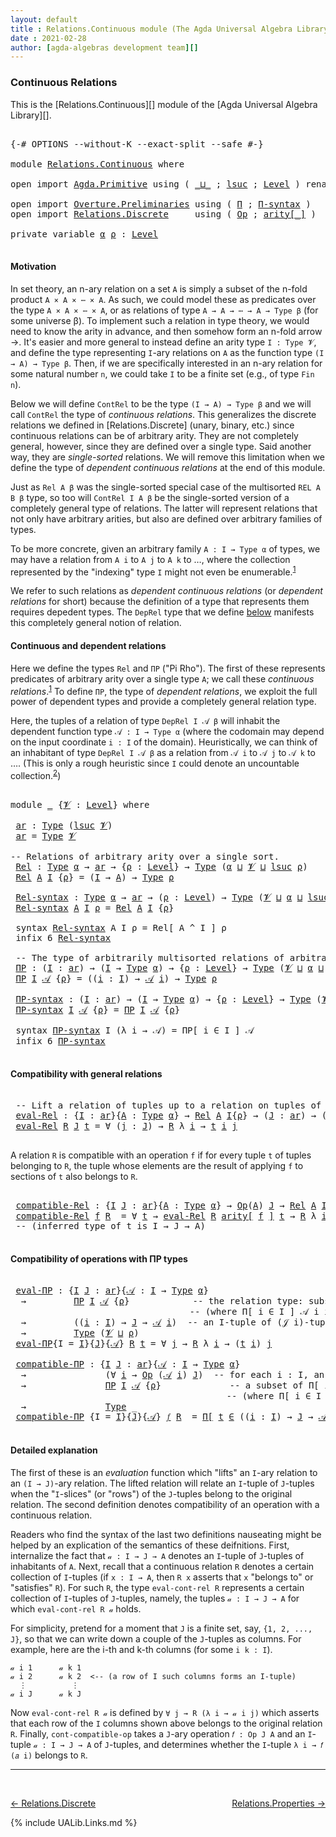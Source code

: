 ```yaml
---
layout: default
title : Relations.Continuous module (The Agda Universal Algebra Library)
date : 2021-02-28
author: [agda-algebras development team][]
---
```


### <a id="continuous-relations">Continuous Relations</a>

This is the [Relations.Continuous][] module of the [Agda Universal Algebra Library][].

<pre class="Agda">

<a id="321" class="Symbol">{-#</a> <a id="325" class="Keyword">OPTIONS</a> <a id="333" class="Pragma">--without-K</a> <a id="345" class="Pragma">--exact-split</a> <a id="359" class="Pragma">--safe</a> <a id="366" class="Symbol">#-}</a>

<a id="371" class="Keyword">module</a> <a id="378" href="Relations.Continuous.html" class="Module">Relations.Continuous</a> <a id="399" class="Keyword">where</a>

<a id="406" class="Keyword">open</a> <a id="411" class="Keyword">import</a> <a id="418" href="Agda.Primitive.html" class="Module">Agda.Primitive</a> <a id="433" class="Keyword">using</a> <a id="439" class="Symbol">(</a> <a id="441" href="Agda.Primitive.html#810" class="Primitive Operator">_⊔_</a> <a id="445" class="Symbol">;</a> <a id="447" href="Agda.Primitive.html#780" class="Primitive">lsuc</a> <a id="452" class="Symbol">;</a> <a id="454" href="Agda.Primitive.html#597" class="Postulate">Level</a> <a id="460" class="Symbol">)</a> <a id="462" class="Keyword">renaming</a> <a id="471" class="Symbol">(</a> <a id="473" href="Agda.Primitive.html#326" class="Primitive">Set</a> <a id="477" class="Symbol">to</a> <a id="480" class="Primitive">Type</a> <a id="485" class="Symbol">)</a>

<a id="488" class="Keyword">open</a> <a id="493" class="Keyword">import</a> <a id="500" href="Overture.Preliminaries.html" class="Module">Overture.Preliminaries</a> <a id="523" class="Keyword">using</a> <a id="529" class="Symbol">(</a> <a id="531" href="Overture.Preliminaries.html#5774" class="Function">Π</a> <a id="533" class="Symbol">;</a> <a id="535" href="Overture.Preliminaries.html#5854" class="Function">Π-syntax</a> <a id="544" class="Symbol">)</a>
<a id="546" class="Keyword">open</a> <a id="551" class="Keyword">import</a> <a id="558" href="Relations.Discrete.html" class="Module">Relations.Discrete</a>     <a id="581" class="Keyword">using</a> <a id="587" class="Symbol">(</a> <a id="589" href="Relations.Discrete.html#5476" class="Function">Op</a> <a id="592" class="Symbol">;</a> <a id="594" href="Relations.Discrete.html#5665" class="Function Operator">arity[_]</a> <a id="603" class="Symbol">)</a>

<a id="606" class="Keyword">private</a> <a id="614" class="Keyword">variable</a> <a id="623" href="Relations.Continuous.html#623" class="Generalizable">α</a> <a id="625" href="Relations.Continuous.html#625" class="Generalizable">ρ</a> <a id="627" class="Symbol">:</a> <a id="629" href="Agda.Primitive.html#597" class="Postulate">Level</a>

</pre>

#### <a id="motivation">Motivation</a>

In set theory, an n-ary relation on a set `A` is simply a subset of the n-fold product `A × A × ⋯ × A`.  As such, we could model these as predicates over the type `A × A × ⋯ × A`, or as relations of type `A → A → ⋯ → A → Type β` (for some universe β).  To implement such a relation in type theory, we would need to know the arity in advance, and then somehow form an n-fold arrow →.  It's easier and more general to instead define an arity type `I : Type 𝓥`, and define the type representing `I`-ary relations on `A` as the function type `(I → A) → Type β`.  Then, if we are specifically interested in an n-ary relation for some natural number `n`, we could take `I` to be a finite set (e.g., of type `Fin n`).

Below we will define `ContRel` to be the type `(I → A) → Type β` and we will call `ContRel` the type of *continuous relations*.  This generalizes the discrete relations we defined in [Relations.Discrete] (unary, binary, etc.) since continuous relations can be of arbitrary arity.  They are not completely general, however, since they are defined over a single type. Said another way, they are *single-sorted* relations. We will remove this limitation when we define the type of *dependent continuous relations* at the end of this module.

Just as `Rel A β` was the single-sorted special case of the multisorted `REL A B β` type, so too will `ContRel I A β` be the single-sorted version of a completely general type of relations. The latter will represent relations that not only have arbitrary arities, but also are defined over arbitrary families of types.

To be more concrete, given an arbitrary family `A : I → Type α` of types, we may have a relation from `A i` to `A j` to `A k` to …, where the collection represented by the "indexing" type `I` might not even be enumerable.<sup>[1](Relations.Continuous.html#fn1)</sup>

We refer to such relations as *dependent continuous relations* (or *dependent relations* for short) because the definition of a type that represents them requires depedent types.  The `DepRel` type that we define [below](Relations.Continuous.html#dependent-relations) manifests this completely general notion of relation.



#### <a id="continuous-and-dependent-relations">Continuous and dependent relations</a>

Here we define the types `Rel` and `ΠΡ` ("Pi Rho"). The first of these represents predicates of arbitrary arity over a single type `A`; we call these *continuous relations*.<sup>[1](Relations.Continuous.html#fn1)</sup>
To define `ΠΡ`, the type of *dependent relations*, we exploit the full power of dependent types and provide a completely general relation type.

Here, the tuples of a relation of type `DepRel I 𝒜 β` will inhabit the dependent function type `𝒜 : I → Type α` (where the codomain may depend on the input coordinate `i : I` of the domain). Heuristically, we can think of an inhabitant of type `DepRel I 𝒜 β` as a relation from `𝒜 i` to `𝒜 j` to `𝒜 k` to …. (This is only a rough heuristic since `I` could denote an uncountable collection.<sup>[2](Relations.Continuous.html#fn2)</sup>)


<pre class="Agda">

<a id="3756" class="Keyword">module</a> <a id="3763" href="Relations.Continuous.html#3763" class="Module">_</a> <a id="3765" class="Symbol">{</a><a id="3766" href="Relations.Continuous.html#3766" class="Bound">𝓥</a> <a id="3768" class="Symbol">:</a> <a id="3770" href="Agda.Primitive.html#597" class="Postulate">Level</a><a id="3775" class="Symbol">}</a> <a id="3777" class="Keyword">where</a>

 <a id="3785" href="Relations.Continuous.html#3785" class="Function">ar</a> <a id="3788" class="Symbol">:</a> <a id="3790" href="Relations.Continuous.html#480" class="Primitive">Type</a> <a id="3795" class="Symbol">(</a><a id="3796" href="Agda.Primitive.html#780" class="Primitive">lsuc</a> <a id="3801" href="Relations.Continuous.html#3766" class="Bound">𝓥</a><a id="3802" class="Symbol">)</a>
 <a id="3805" href="Relations.Continuous.html#3785" class="Function">ar</a> <a id="3808" class="Symbol">=</a> <a id="3810" href="Relations.Continuous.html#480" class="Primitive">Type</a> <a id="3815" href="Relations.Continuous.html#3766" class="Bound">𝓥</a>

<a id="3818" class="Comment">-- Relations of arbitrary arity over a single sort.</a>
 <a id="3871" href="Relations.Continuous.html#3871" class="Function">Rel</a> <a id="3875" class="Symbol">:</a> <a id="3877" href="Relations.Continuous.html#480" class="Primitive">Type</a> <a id="3882" href="Relations.Continuous.html#623" class="Generalizable">α</a> <a id="3884" class="Symbol">→</a> <a id="3886" href="Relations.Continuous.html#3785" class="Function">ar</a> <a id="3889" class="Symbol">→</a> <a id="3891" class="Symbol">{</a><a id="3892" href="Relations.Continuous.html#3892" class="Bound">ρ</a> <a id="3894" class="Symbol">:</a> <a id="3896" href="Agda.Primitive.html#597" class="Postulate">Level</a><a id="3901" class="Symbol">}</a> <a id="3903" class="Symbol">→</a> <a id="3905" href="Relations.Continuous.html#480" class="Primitive">Type</a> <a id="3910" class="Symbol">(</a><a id="3911" href="Relations.Continuous.html#623" class="Generalizable">α</a> <a id="3913" href="Agda.Primitive.html#810" class="Primitive Operator">⊔</a> <a id="3915" href="Relations.Continuous.html#3766" class="Bound">𝓥</a> <a id="3917" href="Agda.Primitive.html#810" class="Primitive Operator">⊔</a> <a id="3919" href="Agda.Primitive.html#780" class="Primitive">lsuc</a> <a id="3924" href="Relations.Continuous.html#3892" class="Bound">ρ</a><a id="3925" class="Symbol">)</a>
 <a id="3928" href="Relations.Continuous.html#3871" class="Function">Rel</a> <a id="3932" href="Relations.Continuous.html#3932" class="Bound">A</a> <a id="3934" href="Relations.Continuous.html#3934" class="Bound">I</a> <a id="3936" class="Symbol">{</a><a id="3937" href="Relations.Continuous.html#3937" class="Bound">ρ</a><a id="3938" class="Symbol">}</a> <a id="3940" class="Symbol">=</a> <a id="3942" class="Symbol">(</a><a id="3943" href="Relations.Continuous.html#3934" class="Bound">I</a> <a id="3945" class="Symbol">→</a> <a id="3947" href="Relations.Continuous.html#3932" class="Bound">A</a><a id="3948" class="Symbol">)</a> <a id="3950" class="Symbol">→</a> <a id="3952" href="Relations.Continuous.html#480" class="Primitive">Type</a> <a id="3957" href="Relations.Continuous.html#3937" class="Bound">ρ</a>

 <a id="3961" href="Relations.Continuous.html#3961" class="Function">Rel-syntax</a> <a id="3972" class="Symbol">:</a> <a id="3974" href="Relations.Continuous.html#480" class="Primitive">Type</a> <a id="3979" href="Relations.Continuous.html#623" class="Generalizable">α</a> <a id="3981" class="Symbol">→</a> <a id="3983" href="Relations.Continuous.html#3785" class="Function">ar</a> <a id="3986" class="Symbol">→</a> <a id="3988" class="Symbol">(</a><a id="3989" href="Relations.Continuous.html#3989" class="Bound">ρ</a> <a id="3991" class="Symbol">:</a> <a id="3993" href="Agda.Primitive.html#597" class="Postulate">Level</a><a id="3998" class="Symbol">)</a> <a id="4000" class="Symbol">→</a> <a id="4002" href="Relations.Continuous.html#480" class="Primitive">Type</a> <a id="4007" class="Symbol">(</a><a id="4008" href="Relations.Continuous.html#3766" class="Bound">𝓥</a> <a id="4010" href="Agda.Primitive.html#810" class="Primitive Operator">⊔</a> <a id="4012" href="Relations.Continuous.html#623" class="Generalizable">α</a> <a id="4014" href="Agda.Primitive.html#810" class="Primitive Operator">⊔</a> <a id="4016" href="Agda.Primitive.html#780" class="Primitive">lsuc</a> <a id="4021" href="Relations.Continuous.html#3989" class="Bound">ρ</a><a id="4022" class="Symbol">)</a>
 <a id="4025" href="Relations.Continuous.html#3961" class="Function">Rel-syntax</a> <a id="4036" href="Relations.Continuous.html#4036" class="Bound">A</a> <a id="4038" href="Relations.Continuous.html#4038" class="Bound">I</a> <a id="4040" href="Relations.Continuous.html#4040" class="Bound">ρ</a> <a id="4042" class="Symbol">=</a> <a id="4044" href="Relations.Continuous.html#3871" class="Function">Rel</a> <a id="4048" href="Relations.Continuous.html#4036" class="Bound">A</a> <a id="4050" href="Relations.Continuous.html#4038" class="Bound">I</a> <a id="4052" class="Symbol">{</a><a id="4053" href="Relations.Continuous.html#4040" class="Bound">ρ</a><a id="4054" class="Symbol">}</a>

 <a id="4058" class="Keyword">syntax</a> <a id="4065" href="Relations.Continuous.html#3961" class="Function">Rel-syntax</a> <a id="4076" class="Bound">A</a> <a id="4078" class="Bound">I</a> <a id="4080" class="Bound">ρ</a> <a id="4082" class="Symbol">=</a> <a id="4084" class="Function">Rel[</a> <a id="4089" class="Bound">A</a> <a id="4091" class="Function">^</a> <a id="4093" class="Bound">I</a> <a id="4095" class="Function">]</a> <a id="4097" class="Bound">ρ</a>
 <a id="4100" class="Keyword">infix</a> <a id="4106" class="Number">6</a> <a id="4108" href="Relations.Continuous.html#3961" class="Function">Rel-syntax</a>

 <a id="4121" class="Comment">-- The type of arbitrarily multisorted relations of arbitrary arity</a>
 <a id="4190" href="Relations.Continuous.html#4190" class="Function">ΠΡ</a> <a id="4193" class="Symbol">:</a> <a id="4195" class="Symbol">(</a><a id="4196" href="Relations.Continuous.html#4196" class="Bound">I</a> <a id="4198" class="Symbol">:</a> <a id="4200" href="Relations.Continuous.html#3785" class="Function">ar</a><a id="4202" class="Symbol">)</a> <a id="4204" class="Symbol">→</a> <a id="4206" class="Symbol">(</a><a id="4207" href="Relations.Continuous.html#4196" class="Bound">I</a> <a id="4209" class="Symbol">→</a> <a id="4211" href="Relations.Continuous.html#480" class="Primitive">Type</a> <a id="4216" href="Relations.Continuous.html#623" class="Generalizable">α</a><a id="4217" class="Symbol">)</a> <a id="4219" class="Symbol">→</a> <a id="4221" class="Symbol">{</a><a id="4222" href="Relations.Continuous.html#4222" class="Bound">ρ</a> <a id="4224" class="Symbol">:</a> <a id="4226" href="Agda.Primitive.html#597" class="Postulate">Level</a><a id="4231" class="Symbol">}</a> <a id="4233" class="Symbol">→</a> <a id="4235" href="Relations.Continuous.html#480" class="Primitive">Type</a> <a id="4240" class="Symbol">(</a><a id="4241" href="Relations.Continuous.html#3766" class="Bound">𝓥</a> <a id="4243" href="Agda.Primitive.html#810" class="Primitive Operator">⊔</a> <a id="4245" href="Relations.Continuous.html#623" class="Generalizable">α</a> <a id="4247" href="Agda.Primitive.html#810" class="Primitive Operator">⊔</a> <a id="4249" href="Agda.Primitive.html#780" class="Primitive">lsuc</a> <a id="4254" href="Relations.Continuous.html#4222" class="Bound">ρ</a><a id="4255" class="Symbol">)</a>
 <a id="4258" href="Relations.Continuous.html#4190" class="Function">ΠΡ</a> <a id="4261" href="Relations.Continuous.html#4261" class="Bound">I</a> <a id="4263" href="Relations.Continuous.html#4263" class="Bound">𝒜</a> <a id="4265" class="Symbol">{</a><a id="4266" href="Relations.Continuous.html#4266" class="Bound">ρ</a><a id="4267" class="Symbol">}</a> <a id="4269" class="Symbol">=</a> <a id="4271" class="Symbol">((</a><a id="4273" href="Relations.Continuous.html#4273" class="Bound">i</a> <a id="4275" class="Symbol">:</a> <a id="4277" href="Relations.Continuous.html#4261" class="Bound">I</a><a id="4278" class="Symbol">)</a> <a id="4280" class="Symbol">→</a> <a id="4282" href="Relations.Continuous.html#4263" class="Bound">𝒜</a> <a id="4284" href="Relations.Continuous.html#4273" class="Bound">i</a><a id="4285" class="Symbol">)</a> <a id="4287" class="Symbol">→</a> <a id="4289" href="Relations.Continuous.html#480" class="Primitive">Type</a> <a id="4294" href="Relations.Continuous.html#4266" class="Bound">ρ</a>

 <a id="4298" href="Relations.Continuous.html#4298" class="Function">ΠΡ-syntax</a> <a id="4308" class="Symbol">:</a> <a id="4310" class="Symbol">(</a><a id="4311" href="Relations.Continuous.html#4311" class="Bound">I</a> <a id="4313" class="Symbol">:</a> <a id="4315" href="Relations.Continuous.html#3785" class="Function">ar</a><a id="4317" class="Symbol">)</a> <a id="4319" class="Symbol">→</a> <a id="4321" class="Symbol">(</a><a id="4322" href="Relations.Continuous.html#4311" class="Bound">I</a> <a id="4324" class="Symbol">→</a> <a id="4326" href="Relations.Continuous.html#480" class="Primitive">Type</a> <a id="4331" href="Relations.Continuous.html#623" class="Generalizable">α</a><a id="4332" class="Symbol">)</a> <a id="4334" class="Symbol">→</a> <a id="4336" class="Symbol">{</a><a id="4337" href="Relations.Continuous.html#4337" class="Bound">ρ</a> <a id="4339" class="Symbol">:</a> <a id="4341" href="Agda.Primitive.html#597" class="Postulate">Level</a><a id="4346" class="Symbol">}</a> <a id="4348" class="Symbol">→</a> <a id="4350" href="Relations.Continuous.html#480" class="Primitive">Type</a> <a id="4355" class="Symbol">(</a><a id="4356" href="Relations.Continuous.html#3766" class="Bound">𝓥</a> <a id="4358" href="Agda.Primitive.html#810" class="Primitive Operator">⊔</a> <a id="4360" href="Relations.Continuous.html#623" class="Generalizable">α</a> <a id="4362" href="Agda.Primitive.html#810" class="Primitive Operator">⊔</a> <a id="4364" href="Agda.Primitive.html#780" class="Primitive">lsuc</a> <a id="4369" href="Relations.Continuous.html#4337" class="Bound">ρ</a><a id="4370" class="Symbol">)</a>
 <a id="4373" href="Relations.Continuous.html#4298" class="Function">ΠΡ-syntax</a> <a id="4383" href="Relations.Continuous.html#4383" class="Bound">I</a> <a id="4385" href="Relations.Continuous.html#4385" class="Bound">𝒜</a> <a id="4387" class="Symbol">{</a><a id="4388" href="Relations.Continuous.html#4388" class="Bound">ρ</a><a id="4389" class="Symbol">}</a> <a id="4391" class="Symbol">=</a> <a id="4393" href="Relations.Continuous.html#4190" class="Function">ΠΡ</a> <a id="4396" href="Relations.Continuous.html#4383" class="Bound">I</a> <a id="4398" href="Relations.Continuous.html#4385" class="Bound">𝒜</a> <a id="4400" class="Symbol">{</a><a id="4401" href="Relations.Continuous.html#4388" class="Bound">ρ</a><a id="4402" class="Symbol">}</a>

 <a id="4406" class="Keyword">syntax</a> <a id="4413" href="Relations.Continuous.html#4298" class="Function">ΠΡ-syntax</a> <a id="4423" class="Bound">I</a> <a id="4425" class="Symbol">(λ</a> <a id="4428" class="Bound">i</a> <a id="4430" class="Symbol">→</a> <a id="4432" class="Bound">𝒜</a><a id="4433" class="Symbol">)</a> <a id="4435" class="Symbol">=</a> <a id="4437" class="Function">ΠΡ[</a> <a id="4441" class="Bound">i</a> <a id="4443" class="Function">∈</a> <a id="4445" class="Bound">I</a> <a id="4447" class="Function">]</a> <a id="4449" class="Bound">𝒜</a>
 <a id="4452" class="Keyword">infix</a> <a id="4458" class="Number">6</a> <a id="4460" href="Relations.Continuous.html#4298" class="Function">ΠΡ-syntax</a>

</pre>

#### <a id="compatibility-with-general-relations">Compatibility with general relations</a>

<pre class="Agda">

 <a id="4590" class="Comment">-- Lift a relation of tuples up to a relation on tuples of tuples.</a>
 <a id="4658" href="Relations.Continuous.html#4658" class="Function">eval-Rel</a> <a id="4667" class="Symbol">:</a> <a id="4669" class="Symbol">{</a><a id="4670" href="Relations.Continuous.html#4670" class="Bound">I</a> <a id="4672" class="Symbol">:</a> <a id="4674" href="Relations.Continuous.html#3785" class="Function">ar</a><a id="4676" class="Symbol">}{</a><a id="4678" href="Relations.Continuous.html#4678" class="Bound">A</a> <a id="4680" class="Symbol">:</a> <a id="4682" href="Relations.Continuous.html#480" class="Primitive">Type</a> <a id="4687" href="Relations.Continuous.html#623" class="Generalizable">α</a><a id="4688" class="Symbol">}</a> <a id="4690" class="Symbol">→</a> <a id="4692" href="Relations.Continuous.html#3871" class="Function">Rel</a> <a id="4696" href="Relations.Continuous.html#4678" class="Bound">A</a> <a id="4698" href="Relations.Continuous.html#4670" class="Bound">I</a><a id="4699" class="Symbol">{</a><a id="4700" href="Relations.Continuous.html#625" class="Generalizable">ρ</a><a id="4701" class="Symbol">}</a> <a id="4703" class="Symbol">→</a> <a id="4705" class="Symbol">(</a><a id="4706" href="Relations.Continuous.html#4706" class="Bound">J</a> <a id="4708" class="Symbol">:</a> <a id="4710" href="Relations.Continuous.html#3785" class="Function">ar</a><a id="4712" class="Symbol">)</a> <a id="4714" class="Symbol">→</a> <a id="4716" class="Symbol">(</a><a id="4717" href="Relations.Continuous.html#4670" class="Bound">I</a> <a id="4719" class="Symbol">→</a> <a id="4721" href="Relations.Continuous.html#4706" class="Bound">J</a> <a id="4723" class="Symbol">→</a> <a id="4725" href="Relations.Continuous.html#4678" class="Bound">A</a><a id="4726" class="Symbol">)</a> <a id="4728" class="Symbol">→</a> <a id="4730" href="Relations.Continuous.html#480" class="Primitive">Type</a> <a id="4735" class="Symbol">(</a><a id="4736" href="Relations.Continuous.html#3766" class="Bound">𝓥</a> <a id="4738" href="Agda.Primitive.html#810" class="Primitive Operator">⊔</a> <a id="4740" href="Relations.Continuous.html#625" class="Generalizable">ρ</a><a id="4741" class="Symbol">)</a>
 <a id="4744" href="Relations.Continuous.html#4658" class="Function">eval-Rel</a> <a id="4753" href="Relations.Continuous.html#4753" class="Bound">R</a> <a id="4755" href="Relations.Continuous.html#4755" class="Bound">J</a> <a id="4757" href="Relations.Continuous.html#4757" class="Bound">t</a> <a id="4759" class="Symbol">=</a> <a id="4761" class="Symbol">∀</a> <a id="4763" class="Symbol">(</a><a id="4764" href="Relations.Continuous.html#4764" class="Bound">j</a> <a id="4766" class="Symbol">:</a> <a id="4768" href="Relations.Continuous.html#4755" class="Bound">J</a><a id="4769" class="Symbol">)</a> <a id="4771" class="Symbol">→</a> <a id="4773" href="Relations.Continuous.html#4753" class="Bound">R</a> <a id="4775" class="Symbol">λ</a> <a id="4777" href="Relations.Continuous.html#4777" class="Bound">i</a> <a id="4779" class="Symbol">→</a> <a id="4781" href="Relations.Continuous.html#4757" class="Bound">t</a> <a id="4783" href="Relations.Continuous.html#4777" class="Bound">i</a> <a id="4785" href="Relations.Continuous.html#4764" class="Bound">j</a>

</pre>

A relation `R` is compatible with an operation `f` if for every tuple `t` of tuples
belonging to `R`, the tuple whose elements are the result of applying `f` to
sections of `t` also belongs to `R`.

<pre class="Agda">

 <a id="5014" href="Relations.Continuous.html#5014" class="Function">compatible-Rel</a> <a id="5029" class="Symbol">:</a> <a id="5031" class="Symbol">{</a><a id="5032" href="Relations.Continuous.html#5032" class="Bound">I</a> <a id="5034" href="Relations.Continuous.html#5034" class="Bound">J</a> <a id="5036" class="Symbol">:</a> <a id="5038" href="Relations.Continuous.html#3785" class="Function">ar</a><a id="5040" class="Symbol">}{</a><a id="5042" href="Relations.Continuous.html#5042" class="Bound">A</a> <a id="5044" class="Symbol">:</a> <a id="5046" href="Relations.Continuous.html#480" class="Primitive">Type</a> <a id="5051" href="Relations.Continuous.html#623" class="Generalizable">α</a><a id="5052" class="Symbol">}</a> <a id="5054" class="Symbol">→</a> <a id="5056" href="Relations.Discrete.html#5476" class="Function">Op</a><a id="5058" class="Symbol">(</a><a id="5059" href="Relations.Continuous.html#5042" class="Bound">A</a><a id="5060" class="Symbol">)</a> <a id="5062" href="Relations.Continuous.html#5034" class="Bound">J</a> <a id="5064" class="Symbol">→</a> <a id="5066" href="Relations.Continuous.html#3871" class="Function">Rel</a> <a id="5070" href="Relations.Continuous.html#5042" class="Bound">A</a> <a id="5072" href="Relations.Continuous.html#5032" class="Bound">I</a><a id="5073" class="Symbol">{</a><a id="5074" href="Relations.Continuous.html#625" class="Generalizable">ρ</a><a id="5075" class="Symbol">}</a> <a id="5077" class="Symbol">→</a> <a id="5079" href="Relations.Continuous.html#480" class="Primitive">Type</a> <a id="5084" class="Symbol">(</a><a id="5085" href="Relations.Continuous.html#3766" class="Bound">𝓥</a> <a id="5087" href="Agda.Primitive.html#810" class="Primitive Operator">⊔</a> <a id="5089" href="Relations.Continuous.html#623" class="Generalizable">α</a> <a id="5091" href="Agda.Primitive.html#810" class="Primitive Operator">⊔</a> <a id="5093" href="Relations.Continuous.html#625" class="Generalizable">ρ</a><a id="5094" class="Symbol">)</a>
 <a id="5097" href="Relations.Continuous.html#5014" class="Function">compatible-Rel</a> <a id="5112" href="Relations.Continuous.html#5112" class="Bound">f</a> <a id="5114" href="Relations.Continuous.html#5114" class="Bound">R</a>  <a id="5117" class="Symbol">=</a> <a id="5119" class="Symbol">∀</a> <a id="5121" href="Relations.Continuous.html#5121" class="Bound">t</a> <a id="5123" class="Symbol">→</a> <a id="5125" href="Relations.Continuous.html#4658" class="Function">eval-Rel</a> <a id="5134" href="Relations.Continuous.html#5114" class="Bound">R</a> <a id="5136" href="Relations.Discrete.html#5665" class="Function Operator">arity[</a> <a id="5143" href="Relations.Continuous.html#5112" class="Bound">f</a> <a id="5145" href="Relations.Discrete.html#5665" class="Function Operator">]</a> <a id="5147" href="Relations.Continuous.html#5121" class="Bound">t</a> <a id="5149" class="Symbol">→</a> <a id="5151" href="Relations.Continuous.html#5114" class="Bound">R</a> <a id="5153" class="Symbol">λ</a> <a id="5155" href="Relations.Continuous.html#5155" class="Bound">i</a> <a id="5157" class="Symbol">→</a> <a id="5159" href="Relations.Continuous.html#5112" class="Bound">f</a> <a id="5161" class="Symbol">(</a><a id="5162" href="Relations.Continuous.html#5121" class="Bound">t</a> <a id="5164" href="Relations.Continuous.html#5155" class="Bound">i</a><a id="5165" class="Symbol">)</a>
 <a id="5168" class="Comment">-- (inferred type of t is I → J → A)</a>

</pre>


#### <a id="compatibility-of-operations-with-pirho-types">Compatibility of operations with ΠΡ types</a>

<pre class="Agda">

 <a id="5339" href="Relations.Continuous.html#5339" class="Function">eval-ΠΡ</a> <a id="5347" class="Symbol">:</a> <a id="5349" class="Symbol">{</a><a id="5350" href="Relations.Continuous.html#5350" class="Bound">I</a> <a id="5352" href="Relations.Continuous.html#5352" class="Bound">J</a> <a id="5354" class="Symbol">:</a> <a id="5356" href="Relations.Continuous.html#3785" class="Function">ar</a><a id="5358" class="Symbol">}{</a><a id="5360" href="Relations.Continuous.html#5360" class="Bound">𝒜</a> <a id="5362" class="Symbol">:</a> <a id="5364" href="Relations.Continuous.html#5350" class="Bound">I</a> <a id="5366" class="Symbol">→</a> <a id="5368" href="Relations.Continuous.html#480" class="Primitive">Type</a> <a id="5373" href="Relations.Continuous.html#623" class="Generalizable">α</a><a id="5374" class="Symbol">}</a>
  <a id="5378" class="Symbol">→</a>         <a id="5388" href="Relations.Continuous.html#4190" class="Function">ΠΡ</a> <a id="5391" href="Relations.Continuous.html#5350" class="Bound">I</a> <a id="5393" href="Relations.Continuous.html#5360" class="Bound">𝒜</a> <a id="5395" class="Symbol">{</a><a id="5396" href="Relations.Continuous.html#625" class="Generalizable">ρ</a><a id="5397" class="Symbol">}</a>            <a id="5410" class="Comment">-- the relation type: subsets of Π[ i ∈ I ] 𝒜 i</a>
                                  <a id="5492" class="Comment">-- (where Π[ i ∈ I ] 𝒜 i is a type of dependent functions or &quot;tuples&quot;)</a>
  <a id="5565" class="Symbol">→</a>         <a id="5575" class="Symbol">((</a><a id="5577" href="Relations.Continuous.html#5577" class="Bound">i</a> <a id="5579" class="Symbol">:</a> <a id="5581" href="Relations.Continuous.html#5350" class="Bound">I</a><a id="5582" class="Symbol">)</a> <a id="5584" class="Symbol">→</a> <a id="5586" href="Relations.Continuous.html#5352" class="Bound">J</a> <a id="5588" class="Symbol">→</a> <a id="5590" href="Relations.Continuous.html#5360" class="Bound">𝒜</a> <a id="5592" href="Relations.Continuous.html#5577" class="Bound">i</a><a id="5593" class="Symbol">)</a>  <a id="5596" class="Comment">-- an I-tuple of (𝒥 i)-tuples</a>
  <a id="5628" class="Symbol">→</a>         <a id="5638" href="Relations.Continuous.html#480" class="Primitive">Type</a> <a id="5643" class="Symbol">(</a><a id="5644" href="Relations.Continuous.html#3766" class="Bound">𝓥</a> <a id="5646" href="Agda.Primitive.html#810" class="Primitive Operator">⊔</a> <a id="5648" href="Relations.Continuous.html#625" class="Generalizable">ρ</a><a id="5649" class="Symbol">)</a>
 <a id="5652" href="Relations.Continuous.html#5339" class="Function">eval-ΠΡ</a><a id="5659" class="Symbol">{</a><a id="5660" class="Argument">I</a> <a id="5662" class="Symbol">=</a> <a id="5664" href="Relations.Continuous.html#5664" class="Bound">I</a><a id="5665" class="Symbol">}{</a><a id="5667" href="Relations.Continuous.html#5667" class="Bound">J</a><a id="5668" class="Symbol">}{</a><a id="5670" href="Relations.Continuous.html#5670" class="Bound">𝒜</a><a id="5671" class="Symbol">}</a> <a id="5673" href="Relations.Continuous.html#5673" class="Bound">R</a> <a id="5675" href="Relations.Continuous.html#5675" class="Bound">t</a> <a id="5677" class="Symbol">=</a> <a id="5679" class="Symbol">∀</a> <a id="5681" href="Relations.Continuous.html#5681" class="Bound">j</a> <a id="5683" class="Symbol">→</a> <a id="5685" href="Relations.Continuous.html#5673" class="Bound">R</a> <a id="5687" class="Symbol">λ</a> <a id="5689" href="Relations.Continuous.html#5689" class="Bound">i</a> <a id="5691" class="Symbol">→</a> <a id="5693" class="Symbol">(</a><a id="5694" href="Relations.Continuous.html#5675" class="Bound">t</a> <a id="5696" href="Relations.Continuous.html#5689" class="Bound">i</a><a id="5697" class="Symbol">)</a> <a id="5699" href="Relations.Continuous.html#5681" class="Bound">j</a>

 <a id="5703" href="Relations.Continuous.html#5703" class="Function">compatible-ΠΡ</a> <a id="5717" class="Symbol">:</a> <a id="5719" class="Symbol">{</a><a id="5720" href="Relations.Continuous.html#5720" class="Bound">I</a> <a id="5722" href="Relations.Continuous.html#5722" class="Bound">J</a> <a id="5724" class="Symbol">:</a> <a id="5726" href="Relations.Continuous.html#3785" class="Function">ar</a><a id="5728" class="Symbol">}{</a><a id="5730" href="Relations.Continuous.html#5730" class="Bound">𝒜</a> <a id="5732" class="Symbol">:</a> <a id="5734" href="Relations.Continuous.html#5720" class="Bound">I</a> <a id="5736" class="Symbol">→</a> <a id="5738" href="Relations.Continuous.html#480" class="Primitive">Type</a> <a id="5743" href="Relations.Continuous.html#623" class="Generalizable">α</a><a id="5744" class="Symbol">}</a>
  <a id="5748" class="Symbol">→</a>               <a id="5764" class="Symbol">(∀</a> <a id="5767" href="Relations.Continuous.html#5767" class="Bound">i</a> <a id="5769" class="Symbol">→</a> <a id="5771" href="Relations.Discrete.html#5476" class="Function">Op</a> <a id="5774" class="Symbol">(</a><a id="5775" href="Relations.Continuous.html#5730" class="Bound">𝒜</a> <a id="5777" href="Relations.Continuous.html#5767" class="Bound">i</a><a id="5778" class="Symbol">)</a> <a id="5780" href="Relations.Continuous.html#5722" class="Bound">J</a><a id="5781" class="Symbol">)</a>  <a id="5784" class="Comment">-- for each i : I, an operation of type  𝒪(𝒜 i){J} = (J → 𝒜 i) → 𝒜 i</a>
  <a id="5855" class="Symbol">→</a>               <a id="5871" href="Relations.Continuous.html#4190" class="Function">ΠΡ</a> <a id="5874" href="Relations.Continuous.html#5720" class="Bound">I</a> <a id="5876" href="Relations.Continuous.html#5730" class="Bound">𝒜</a> <a id="5878" class="Symbol">{</a><a id="5879" href="Relations.Continuous.html#625" class="Generalizable">ρ</a><a id="5880" class="Symbol">}</a>             <a id="5894" class="Comment">-- a subset of Π[ i ∈ I ] 𝒜 i</a>
                                         <a id="5965" class="Comment">-- (where Π[ i ∈ I ] 𝒜 i is a type of dependent functions or &quot;tuples&quot;)</a>
  <a id="6038" class="Symbol">→</a>               <a id="6054" href="Relations.Continuous.html#480" class="Primitive">Type</a> <a id="6059" class="Symbol">_</a>
 <a id="6062" href="Relations.Continuous.html#5703" class="Function">compatible-ΠΡ</a> <a id="6076" class="Symbol">{</a><a id="6077" class="Argument">I</a> <a id="6079" class="Symbol">=</a> <a id="6081" href="Relations.Continuous.html#6081" class="Bound">I</a><a id="6082" class="Symbol">}{</a><a id="6084" href="Relations.Continuous.html#6084" class="Bound">J</a><a id="6085" class="Symbol">}{</a><a id="6087" href="Relations.Continuous.html#6087" class="Bound">𝒜</a><a id="6088" class="Symbol">}</a> <a id="6090" href="Relations.Continuous.html#6090" class="Bound">𝑓</a> <a id="6092" href="Relations.Continuous.html#6092" class="Bound">R</a>  <a id="6095" class="Symbol">=</a> <a id="6097" href="Overture.Preliminaries.html#5854" class="Function">Π[</a> <a id="6100" href="Relations.Continuous.html#6100" class="Bound">t</a> <a id="6102" href="Overture.Preliminaries.html#5854" class="Function">∈</a> <a id="6104" class="Symbol">((</a><a id="6106" href="Relations.Continuous.html#6106" class="Bound">i</a> <a id="6108" class="Symbol">:</a> <a id="6110" href="Relations.Continuous.html#6081" class="Bound">I</a><a id="6111" class="Symbol">)</a> <a id="6113" class="Symbol">→</a> <a id="6115" href="Relations.Continuous.html#6084" class="Bound">J</a> <a id="6117" class="Symbol">→</a> <a id="6119" href="Relations.Continuous.html#6087" class="Bound">𝒜</a> <a id="6121" href="Relations.Continuous.html#6106" class="Bound">i</a><a id="6122" class="Symbol">)</a> <a id="6124" href="Overture.Preliminaries.html#5854" class="Function">]</a> <a id="6126" href="Relations.Continuous.html#5339" class="Function">eval-ΠΡ</a> <a id="6134" href="Relations.Continuous.html#6092" class="Bound">R</a> <a id="6136" href="Relations.Continuous.html#6100" class="Bound">t</a>

</pre>

#### <a id="detailed-explanation">Detailed explanation</a>

The first of these is an *evaluation* function which "lifts" an `I`-ary relation to an `(I → J)`-ary relation. The lifted relation will relate an `I`-tuple of `J`-tuples when the "`I`-slices" (or "rows") of the `J`-tuples belong to the original relation. The second definition denotes compatibility of an operation with a continuous relation.

Readers who find the syntax of the last two definitions nauseating might be helped by an explication of the semantics of these deifnitions. First, internalize the fact that `𝒶 : I → J → A` denotes an `I`-tuple of `J`-tuples of inhabitants of `A`. Next, recall that a continuous relation `R` denotes a certain collection of `I`-tuples (if `x : I → A`, then `R x` asserts that `x` "belongs to" or "satisfies" `R`).  For such `R`, the type `eval-cont-rel R` represents a certain collection of `I`-tuples of `J`-tuples, namely, the tuples `𝒶 : I → J → A` for which `eval-cont-rel R 𝒶` holds.

For simplicity, pretend for a moment that `J` is a finite set, say, `{1, 2, ..., J}`, so that we can write down a couple of the `J`-tuples as columns. For example, here are the i-th and k-th columns (for some `i k : I`).

```
𝒶 i 1      𝒶 k 1
𝒶 i 2      𝒶 k 2  <-- (a row of I such columns forms an I-tuple)
  ⋮          ⋮
𝒶 i J      𝒶 k J
```

Now `eval-cont-rel R 𝒶` is defined by `∀ j → R (λ i → 𝒶 i j)` which asserts that each row of the `I` columns shown above belongs to the original relation `R`. Finally, `cont-compatible-op` takes a `J`-ary operation `𝑓 : Op J A` and an `I`-tuple `𝒶 : I → J → A` of `J`-tuples, and determines whether the `I`-tuple `λ i → 𝑓 (𝑎 i)` belongs to `R`.


--------------------------------------

<br>

[← Relations.Discrete](Relations.Discrete.html)
<span style="float:right;">[Relations.Properties →](Relations.Properties.html)</span>


{% include UALib.Links.md %}

[agda-algebras development team]: https://github.com/ualib/agda-algebras#the-agda-algebras-development-team
